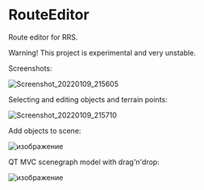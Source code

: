 # RouteEditor
Route editor for RRS.

Warning! This project is experimental and very unstable.

Screenshots:

![Screenshot_20220109_215605](https://user-images.githubusercontent.com/46933109/148696743-c057308f-f167-4123-949b-418a28b80418.png)

Selecting and editing objects and terrain points:

![Screenshot_20220109_215710](https://user-images.githubusercontent.com/46933109/148696755-9f72d6c7-9a84-46b4-ac35-0bb19f7de1bb.png)

Add objects to scene:

![изображение](https://user-images.githubusercontent.com/46933109/148696859-cd6bcdd7-70de-46fa-8f93-f42e36e2c0f7.png)

QT MVC scenegraph model with drag'n'drop:

![изображение](https://user-images.githubusercontent.com/46933109/148696943-54d6a972-38b1-47ed-929c-b35145adfff6.png)

